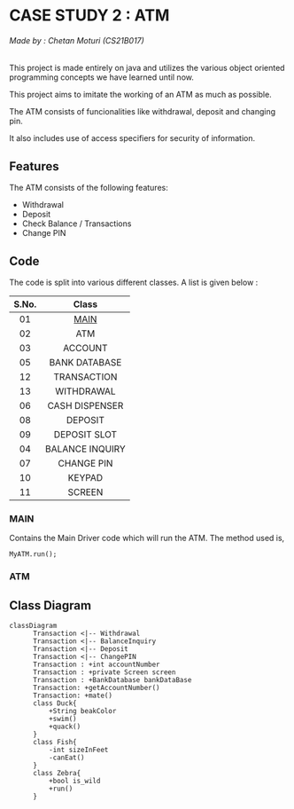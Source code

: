 
# CASE STUDY 2 : ATM

###### Made by : Chetan Moturi (CS21B017)

This project is made entirely on java and utilizes the 
various object oriented programming concepts we have learned 
until now.

This project aims to imitate the working of an ATM 
as much as possible. 

The ATM consists of funcionalities like withdrawal, 
deposit and changing pin.

It also includes use of access specifiers for security of 
information.








## Features

The ATM consists of the following features:
- Withdrawal
- Deposit
- Check Balance / Transactions
- Change PIN


## Code

The code is split into various different classes. 
A list is given below :

| S.No. | Class |
|:-----:|:-----------:|
|     01|      [MAIN](https://github.com/octochet/ATM/blob/main/README.md#main)  |
|     02|      ATM      |
|     03|    ACCOUNT    |
|     05| BANK DATABASE |
|     12|  TRANSACTION  |
|     13|   WITHDRAWAL  |
|     06| CASH DISPENSER|
|     08|    DEPOSIT    |
|     09| DEPOSIT SLOT  |
|     04|BALANCE INQUIRY|
|     07|   CHANGE PIN  |
|     10|     KEYPAD    |
|     11|     SCREEN    |

### MAIN
Contains the Main Driver code which will run the ATM. The 
method used is,
```
MyATM.run();
```
### ATM


## Class Diagram

```mermaid
classDiagram
      Transaction <|-- Withdrawal
      Transaction <|-- BalanceInquiry
      Transaction <|-- Deposit
      Transaction <|-- ChangePIN
      Transaction : +int accountNumber
      Transaction : +private Screen screen
      Transaction : +BankDatabase bankDataBase
      Transaction: +getAccountNumber()
      Transaction: +mate()
      class Duck{
          +String beakColor
          +swim()
          +quack()
      }
      class Fish{
          -int sizeInFeet
          -canEat()
      }
      class Zebra{
          +bool is_wild
          +run()
      }
```
